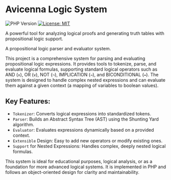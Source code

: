 # Avicenna Logic System

![PHP Version](https://img.shields.io/badge/PHP-8.3%2B-brightgreen)
[![License: MIT](https://img.shields.io/badge/License-MIT-yellow.svg)](https://opensource.org/licenses/MIT)

A powerful tool for analyzing logical proofs and generating truth tables with propositional logic support.

A propositional logic parser and evaluator system.

This project is a comprehensive system for parsing and evaluating propositional logic expressions. It provides tools to tokenize, parse, and evaluate logical formulas, supporting standard logical operators such as AND (`∧`), OR (`∨`), NOT (`¬`), IMPLICATION (`→`), and BICONDITIONAL (`↔`). The system is designed to handle complex nested expressions and can evaluate them against a given context (a mapping of variables to boolean values).

## Key Features:
- `Tokenizer`: Converts logical expressions into standardized tokens.
- `Parser`: Builds an Abstract Syntax Tree (AST) using the Shunting Yard algorithm.
- `Evaluator`: Evaluates expressions dynamically based on a provided context.
- `Extensible` Design: Easy to add new operators or modify existing ones.
- `Support` for Nested Expressions: Handles complex, deeply nested logical formulas.

This system is ideal for educational purposes, logical analysis, or as a foundation for more advanced logical systems. It is implemented in PHP and follows an object-oriented design for clarity and maintainability.